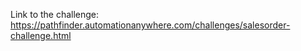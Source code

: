 Link to the challenge:
https://pathfinder.automationanywhere.com/challenges/salesorder-challenge.html
